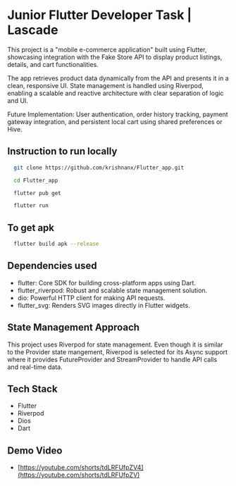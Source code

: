 # Junior Flutter Developer Task | Lascade

This project is a "mobile e-commerce application" built using Flutter, showcasing integration with the Fake Store API to display product listings, details, and cart functionalities.

The app retrieves product data dynamically from the API and presents it in a clean, responsive UI. State management is handled using Riverpod, enabling a scalable and reactive architecture with clear separation of logic and UI.

Future Implementation: User authentication, order history tracking, payment gateway integration, and persistent local cart using shared preferences or Hive.


## Instruction to run locally
  ```bash
    git clone https://github.com/krishnanx/Flutter_app.git

  ```
  ```bash
    cd Flutter_app
  ```
  ```bash
    flutter pub get  
  ```
  ```bash
    flutter run
  ```
## To get apk
  ```bash
    flutter build apk --release
  ```
## Dependencies used
  - flutter:	Core SDK for building cross-platform apps using Dart.
  - flutter_riverpod:	Robust and scalable state management solution.
  - dio:	Powerful HTTP client for making API requests.
  - flutter_svg:	Renders SVG images directly in Flutter widgets.

## State Management Approach
  This project uses Riverpod for state management. Even though it is similar to the Provider state mangement,
  Riverpod is selected for its Async support where it provides FutureProvider and StreamProvider to handle API calls and real-time data.
  
## Tech Stack
  - Flutter
  - Riverpod
  - Dios
  - Dart

## Demo Video
  - [https://youtube.com/shorts/tdLRFUfpZV4](https://youtube.com/shorts/tdLRFUfpZV)




